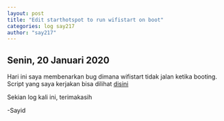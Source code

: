 ```yaml
---
layout: post
title: "Edit starthotspot to run wifistart on boot"
categories: log say217
author: "say217"
---
```


## Senin, 20 Januari 2020


Hari ini saya membenarkan bug dimana wifistart tidak jalan ketika booting.  
Script yang saya kerjakan bisa dilihat [disini](https://github.com/UI-FASILKOM-OS/extra192/tree/master/SandBox/say217/extraAuto)

Sekian log kali ini, terimakasih

-Sayid